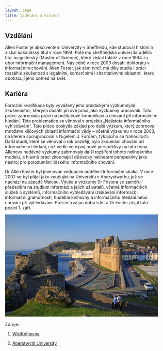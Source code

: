 ```yaml
---
layout: page
title: Vzdělání a kariéra
---
```


## Vzdělání

Allen Foster je absolventem Univerzity v Sheffieldu, kde studoval historii a získal bakalářský titul v roce 1994. Poté mu sheffieldská univerzita udělila titul magisterský (Master of Science), který získal taktéž v roce 1994 za obor informační management. Následně v roce 2003 dosáhl doktorátu v informačním chování. Allen Foster, jak sám tvrdí, má díky studiu i práci rozsáhlé zkušenosti s legálními, komerčními i charitativními oblastmi, které obohacují jeho pohled na svět.

## Kariéra

Formální kvalifikace byly vyváženy jeho praktickými výzkumnými zkušenostmi, kterých dosáhl při své práci jako výzkumný pracovník. Tato práce zahrnovala práci na počítačové komunikaci a chování při informačním hledání. Této problematice se věnoval v projektu „Nejistota informačního vyhledávání“. Tato práce poskytla základ pro další výzkum, který zahrnoval množství klíčových oblastí informační vědy – včetně výzkumu v roce 2003, na kterém spolupracoval s Nigelem J. Fordem, týkajícího se Nahodilosti. Další studií, které se věnoval o rok později, bylo zkoumání chování při informačním hledání, což vedlo ve vývoj nové perspektivy na toto téma. Allenovy nedávné výzkumy zahrnovaly další rozšíření tohoto nelineárního modelu, a hlavně práci zkoumající důsledky nelineární perspektivy jako nástroj pro porozumění lidského informačního chování.

Dr Allen Foster byl jmenován vedoucím oddělení Informační studia. V roce 2002 se byl přijat jako vyučující na Univerzitu v Aberystwythu, jež se nachází na západě Walesu. Výuka a výzkumy Dr Fostera se zaměřují především na studium informací a jejich uživatelů, včetně informačních služeb a systémů, informačního vyhledávání (získávání informací), informační gramotnosti, hudební knihovny a informačního hledání nebo chování při vyhledávání. Pozice trvá po dobu 5 let a Dr Foster přijal tuto pozici 1. září.


![Aberystwyth University](images\university.jpg)




Zdroje:

1) [WikiKnihovna](http://wiki.knihovna.cz/index.php/Allen_Foster)

2) [Aberstwyth University](https://www.aber.ac.uk/en/)

<br>
<br>